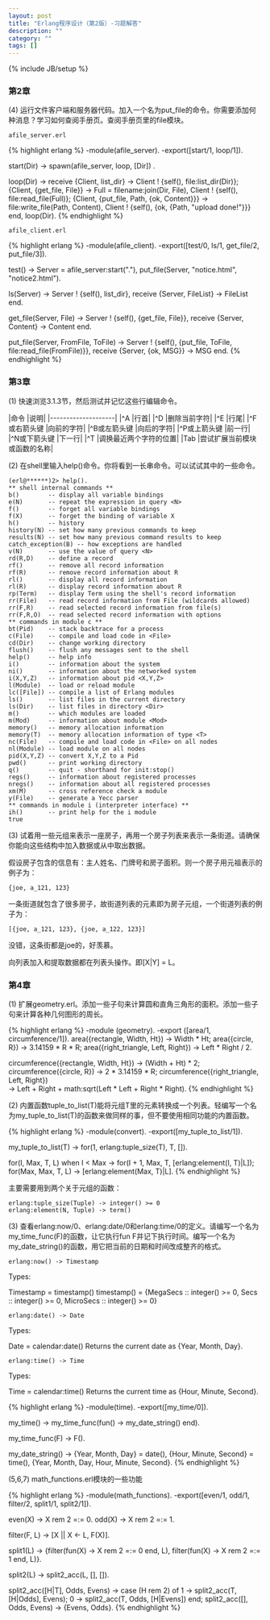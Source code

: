 ```yaml
---
layout: post
title: "Erlang程序设计（第2版）-习题解答"
description: ""
category: ""
tags: []
---
```

{% include JB/setup %}

### 第2章

(4) 运行文件客户端和服务器代码。加入一个名为put_file的命令。你需要添加何种消息？学习如何查阅手册页。查阅手册页里的file模块。

	afile_server.erl

{% highlight erlang %}
-module(afile_server).
-export([start/1, loop/1]).

start(Dir) -> spawn(afile_server, loop, [Dir]) .

loop(Dir) ->
	receive
		{Client, list_dir} ->
			Client ! {self(), file:list_dir(Dir)};
		{Client, {get_file, File}} ->
			Full = filename:join(Dir, File),
			Client ! {self(), file:read_file(Full)};
		{Client, {put_file, Path, {ok, Content}}} ->
			file:write_file(Path, Content),
			Client ! {self(), {ok, {Path, "upload done!"}}}
	end,
	loop(Dir).
{% endhighlight %}

	afile_client.erl

{% highlight erlang %}
-module(afile_client).
-export([test/0, ls/1, get_file/2, put_file/3]).

test() ->
	Server = afile_server:start("."),
	put_file(Server, "notice.html", "notice2.html").

ls(Server) ->
	Server ! {self(), list_dir},
	receive
		{Server, FileList} ->
			FileList
	end.

get_file(Server, File) ->
	Server ! {self(), {get_file, File}},
	receive
		{Server, Content} ->
			Content
	end.

put_file(Server, FromFile, ToFile) ->
	Server ! {self(), {put_file, ToFile, file:read_file(FromFile)}},
	receive
		{Server, {ok, MSG}} ->
			MSG
	end.
{% endhighlight %}

<!--more-->

### 第3章

(1) 快速浏览3.1.3节，然后测试并记忆这些行编辑命令。

|命令			|说明|
|--------------------|
|^A 			|行首|
|^D 			|删除当前字符|
|^E 			|行尾|
|^F或右箭头键	|向前的字符|
|^B或左箭头键	|向后的字符|
|^P或上箭头键	|前一行|
|^N或下箭头键	|下一行|
|^T 			|调换最近两个字符的位置|
|Tab 			|尝试扩展当前模块或函数的名称|

(2) 在shell里输入help()命令。你将看到一长串命令。可以试试其中的一些命令。

	(erl@******)2> help().
	** shell internal commands **
	b()        -- display all variable bindings
	e(N)       -- repeat the expression in query <N>
	f()        -- forget all variable bindings
	f(X)       -- forget the binding of variable X
	h()        -- history
	history(N) -- set how many previous commands to keep
	results(N) -- set how many previous command results to keep
	catch_exception(B) -- how exceptions are handled
	v(N)       -- use the value of query <N>
	rd(R,D)    -- define a record
	rf()       -- remove all record information
	rf(R)      -- remove record information about R
	rl()       -- display all record information
	rl(R)      -- display record information about R
	rp(Term)   -- display Term using the shell's record information
	rr(File)   -- read record information from File (wildcards allowed)
	rr(F,R)    -- read selected record information from file(s)
	rr(F,R,O)  -- read selected record information with options
	** commands in module c **
	bt(Pid)    -- stack backtrace for a process
	c(File)    -- compile and load code in <File>
	cd(Dir)    -- change working directory
	flush()    -- flush any messages sent to the shell
	help()     -- help info
	i()        -- information about the system
	ni()       -- information about the networked system
	i(X,Y,Z)   -- information about pid <X,Y,Z>
	l(Module)  -- load or reload module
	lc([File]) -- compile a list of Erlang modules
	ls()       -- list files in the current directory
	ls(Dir)    -- list files in directory <Dir>
	m()        -- which modules are loaded
	m(Mod)     -- information about module <Mod>
	memory()   -- memory allocation information
	memory(T)  -- memory allocation information of type <T>
	nc(File)   -- compile and load code in <File> on all nodes
	nl(Module) -- load module on all nodes
	pid(X,Y,Z) -- convert X,Y,Z to a Pid
	pwd()      -- print working directory
	q()        -- quit - shorthand for init:stop()
	regs()     -- information about registered processes
	nregs()    -- information about all registered processes
	xm(M)      -- cross reference check a module
	y(File)    -- generate a Yecc parser
	** commands in module i (interpreter interface) **
	ih()       -- print help for the i module
	true

(3) 试着用一些元组来表示一座房子，再用一个房子列表来表示一条街道。请确保你能向这些结构中加入数据或从中取出数据。

假设房子包含的信息有：主人姓名、门牌号和房子面积。则一个房子用元祖表示的例子为：

	{joe, a_121, 123}

一条街道就包含了很多房子，故街道列表的元素即为房子元组，一个街道列表的例子为：

	[{joe, a_121, 123}, {joe, a_122, 123}]

没错，这条街都是joe的，好羡慕。

向列表加入和提取数据都在列表头操作。即[X|Y] = L。

### 第4章

(1) 扩展geometry.erl。添加一些子句来计算圆和直角三角形的面积。添加一些子句来计算各种几何图形的周长。

{% highlight erlang %}
-module (geometry).
-export ([area/1, circumference/1]).
area({rectangle, Width, Ht})	-> Width * Ht;
area({circle, R})				-> 3.14159 * R * R;
area({right_triangle, Left, Right})	-> Left * Right / 2.

circumference({rectangle, Width, Ht})	-> (Width + Ht) * 2;
circumference({circle, R})				-> 2 * 3.14159 * R;
circumference({right_triangle, Left, Right})	
	-> Left + Right + math:sqrt(Left * Left + Right * Right).
{% endhighlight %}

(2) 内置函数tuple_to_list(T)能将元组T里的元素转换成一个列表。轻编写一个名为my_tuple_to_list(T)的函数来做同样的事，但不要使用相同功能的内置函数。

{% highlight erlang %}
-module(convert).
-export([my_tuple_to_list/1]).

my_tuple_to_list(T) ->
	for(1, erlang:tuple_size(T), T, []).

for(I, Max, T, L) when I < Max -> for(I + 1, Max, T, [erlang:element(I, T)|L]);
for(Max, Max, T, L) -> [erlang:element(Max, T)|L].
{% endhighlight %}

主要需要用到两个关于元组的函数：

	erlang:tuple_size(Tuple) -> integer() >= 0	
	erlang:element(N, Tuple) -> term()	

(3) 查看erlang:now/0、erlang:date/0和erlang:time/0的定义。请编写一个名为my_time_func(F)的函数，让它执行fun F并记下执行时间。编写一个名为my_date_string()的函数，用它把当前的日期和时间改成整齐的格式。

	erlang:now() -> Timestamp

Types:

Timestamp = timestamp()
timestamp() = 
    {MegaSecs :: integer() >= 0,
     Secs :: integer() >= 0,
     MicroSecs :: integer() >= 0}

	erlang:date() -> Date

Types:

Date = calendar:date()
Returns the current date as {Year, Month, Day}.

	erlang:time() -> Time

Types:

Time = calendar:time()
Returns the current time as {Hour, Minute, Second}.

{% highlight erlang %}
-module(time).
-export([my_time/0]).

my_time() ->
	my_time_func(fun() -> my_date_string() end).

my_time_func(F) ->
	F().

my_date_string() ->
	{Year, Month, Day} = date(),
	{Hour, Minute, Second} = time(),
	{Year, Month, Day, Hour, Minute, Second}.
{% endhighlight %}

(5,6,7) math_functions.erl模块的一些功能

{% highlight erlang %}
-module(math_functions).
-export([even/1, odd/1, filter/2, split1/1, split2/1]).

even(X) -> X rem 2 =:= 0.
odd(X) -> X rem 2 =:= 1.

filter(F, L) ->
	[X || X <- L, F(X)].

split1(L) ->
	{filter(fun(X) -> X rem 2 =:= 0 end, L), filter(fun(X) -> X rem 2 =:= 1 end, L)}.

split2(L) ->
	split2_acc(L, [], []).

split2_acc([H|T], Odds, Evens) ->
	case (H rem 2) of
		1 -> split2_acc(T, [H|Odds], Evens);
		0 -> split2_acc(T, Odds, [H|Evens])
	end;
split2_acc([], Odds, Evens) -> {Evens, Odds}.
{% endhighlight %}